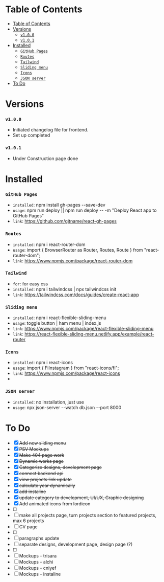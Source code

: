 # Table of Contents
- [Table of Contents](#table-of-contents)
- [Versions](#versions)
    - [`v1.0.0`](#v100)
    - [`v1.0.1`](#v101)
- [Installed](#installed)
    - [`GitHub Pages`](#github-pages)
    - [`Routes`](#routes)
    - [`Tailwind`](#tailwind)
    - [`Sliding menu`](#sliding-menu)
    - [`Icons`](#icons)
    - [`JSON server`](#json-server)
- [To Do](#to-do)

# Versions
### `v1.0.0`
- Initiated changelog file for frontend.
- Set up completed

### `v1.0.1`
- Under Construction page done


# Installed
###  `GitHub Pages`
- `installed`: npm install gh-pages --save-dev
- `usage`: npm run deploy || npm run deploy -- -m "Deploy React app to GitHub Pages" 
- `link`: https://github.com/gitname/react-gh-pages

###  `Routes`
- `installed`: npm i react-router-dom
- `usage`: import { BrowserRouter as Router, Routes, Route } from "react-router-dom"; 
- `link`: https://www.npmjs.com/package/react-router-dom

###  `Tailwind`
- `for`: for easy css
- `installed`: npm i tailwindcss | npx tailwindcss init
- `link`: https://tailwindcss.com/docs/guides/create-react-app

###  `Sliding menu`
- `installed`: npm i react-flexible-sliding-menu
- `usage`: toggle button | ham menu | index.js
- `link`: https://www.npmjs.com/package/react-flexible-sliding-menu
- `link`: https://react-flexible-sliding-menu.netlify.app/example/react-router

### `Icons`
- `installed`: npm i react-icons
- `usage`: import { FiInstagram } from "react-icons/fi";
- `link`: https://www.npmjs.com/package/react-icons
- 
### `JSON server`
- `installed`: no installation, just use
- `usage`: npx json-server --watch db.json --port 8000

# To Do
- [x] ~~Add new sliding menu~~
- [x] ~~PSV Mockups~~
- [x] ~~Make 404 page work~~
- [x] ~~Dynamic works page~~
- [x] ~~Categorize designs, development page~~
- [x] ~~connect backend api~~
- [x] ~~view projects link update~~
- [x] ~~calculate year dynamically~~
- [x] ~~add instaline~~
- [x] ~~update category to development, UI/UX, Graphic designing~~
- [x] ~~Add animated icons from lordicon~~
- [ ] 
- [ ] make all projects page, turn projects section to featured projects, max 6 projects
- [ ] CV page
- [ ] 
- [ ] paragraphs update
- [ ] separate designs, development page, design page (?)
- [ ] 
- [ ] Mockups - trisara
- [ ] Mockups - alchi
- [ ] Mockups - cniyef
- [ ] Mockups - instaline

<!-- CheatCodes: -->
<!-- To do done: alt + c || alt + s -->
<!-- Table of contents: ctrl + shift + p, Create Table of Contents -->
<!-- Preview: ctrl + shift + v -->